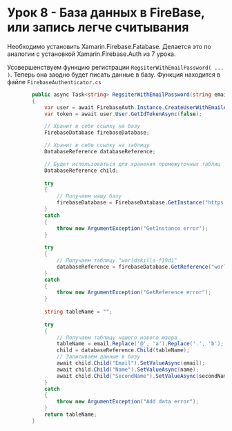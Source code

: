 # Урок 8 - База данных в FireBase, или запись легче считывания

Необходимо установить Xamarin.Firebase.Fatabase. Делается это по аналогии 
с установкой Xamarin.Firebase.Auth из 7 урока.

Усовершенствуем функцию регистрации ```RegsiterWithEmailPassword( ... )```. Теперь она заодно будет писать данные в базу.
Функция находится в файле ```FirebaseAuthenticator.cs```

```cs
        public async Task<string> RegsiterWithEmailPassword(string email, string password, string name, string secondName)
        {
            var user = await FirebaseAuth.Instance.CreateUserWithEmailAndPasswordAsync(email, password);
            var token = await user.User.GetIdTokenAsync(false);

            // Хранит в себе ссылку на базу
            FirebaseDatabase firebaseDatabase;

            // Хранит в себе ссылку на таблицу
            DatabaseReference databaseReference;

            // Будет использоваться для хранения промежуточных таблиц
            DatabaseReference child;
            
			try
            {
                // Получаем нашу базу
                firebaseDatabase = FirebaseDatabase.GetInstance("https://worldskills-f19d1.firebaseio.com/");
            }
            catch
            {
                throw new ArgumentException("GetInstance error");
            }
            
			try
            {
                // Получаем таблицу "worldskills-f19d1"
                databaseReference = firebaseDatabase.GetReference("worldskills-f19d1");
            }
            catch
            {
                throw new ArgumentException("GetReference error");
            }
            
			string tableName = "";
			
			try
            {
                // Получаем таблицу нашего нового юзера
				tableName = email.Replace('@', 'a').Replace('.', 'b');
                child = databaseReference.Child(tableName);
                // Записываем данные в базу
                await child.Child("Email").SetValueAsync(email);
                await child.Child("Name").SetValueAsync(name);
                await child.Child("SecondName").SetValueAsync(secondName);
            }
            catch
            {
                throw new ArgumentException("Add data error");
            }
            return tableName;
        }
```
